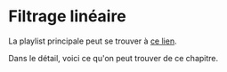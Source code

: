 # Filtrage linéaire

La playlist principale peut se trouver à [ce lien](https://youtube.com/playlist?list=PLEABsk5Xlyk41LJjWz2H9RIC5QIwLxuhg).

Dans le détail, voici ce qu'on peut trouver de ce chapitre.

